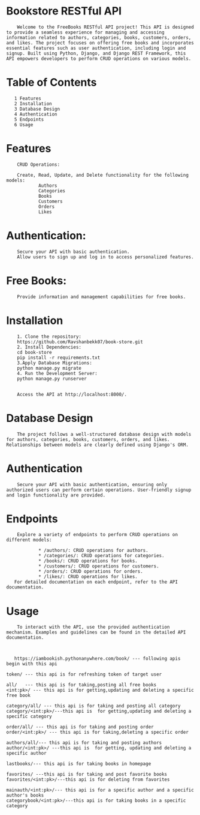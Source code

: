 

#               Bookstore RESTful API
        Welcome to the FreeBooks RESTful API project! This API is designed to provide a seamless experience for managing and accessing information related to authors, categories, books, customers, orders, and likes. The project focuses on offering free books and incorporates essential features such as user authentication, including login and signup. Built using Python, Django, and Django REST Framework, this API empowers developers to perform CRUD operations on various models.

#               Table of Contents
       1 Features
       2 Installation
       3 Database Design
       4 Authentication
       5 Endpoints
       6 Usage
      
#                Features
        CRUD Operations:

        Create, Read, Update, and Delete functionality for the following models:
                Authors
                Categories
                Books
                Customers
                Orders
                Likes

#              Authentication:

        Secure your API with basic authentication.
        Allow users to sign up and log in to access personalized features.

#              Free Books:

        Provide information and management capabilities for free books.

#               Installation

        1. Clone the repository:
        https://github.com/Ravshanbekk07/book-store.git
        2. Install Dependencies:
        cd book-store
        pip install -r requirements.txt
        3.Apply Database Migrations:
        python manage.py migrate
        4. Run the Development Server:
        python manage.py runserver
        

        Access the API at http://localhost:8000/.

#               Database Design

        The project follows a well-structured database design with models for authors, categories, books, customers, orders, and likes. Relationships between models are clearly defined using Django's ORM.

#                Authentication

        Secure your API with basic authentication, ensuring only authorized users can perform certain operations. User-friendly signup and login functionality are provided.

#                Endpoints

        Explore a variety of endpoints to perform CRUD operations on different models:

                * /authors/: CRUD operations for authors.
                * /categories/: CRUD operations for categories.
                * /books/: CRUD operations for books.
                * /customers/: CRUD operations for customers.
                * /orders/: CRUD operations for orders.
                * /likes/: CRUD operations for likes.
       For detailed documentation on each endpoint, refer to the API documentation.

#                Usage


        To interact with the API, use the provided authentication mechanism. Examples and guidelines can be found in the detailed API documentation.



       https://iambookish.pythonanywhere.com/book/ --- following apis begin with this api

    token/ --- this api is for refreshing token of target user

    all/   --- this api is for taking,posting all free books
    <int:pk>/ --- this api is for getting,updating and deleting a specific free book
    
    category/all/ --- this api is for taking and posting all category
    category/<int:pk>/---this api is  for getting,updating and deleting a specific category

    order/all/ --- this api is for taking and posting order
    order/<int:pk>/ --- this api is for taking,deleting a specific order

    authors/all/--- this api is for taking and posting authors
    author/<int:pk>/ ---this api is  for getting, updating and deleting a specific author

    lastbooks/--- this api is for taking books in homepage
   
    favorites/ ---this api is for taking and post favorite books
    favorites/<int:pk>/---this api is for deleting from favorites

    mainauth/<int:pk>/--- this api is for a specific author and a specific author's books
    categorybook/<int:pk>/---this api is for taking books in a specific category